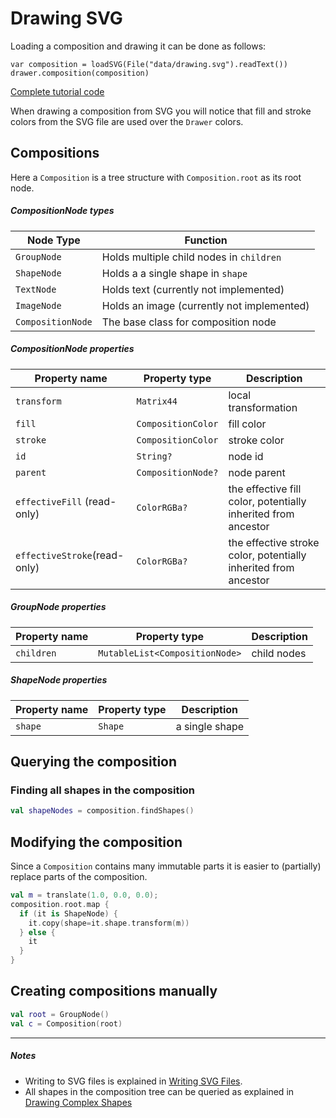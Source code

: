 
# Drawing SVG
Loading a composition and drawing it can be done as follows:
```
var composition = loadSVG(File("data/drawing.svg").readText())
drawer.composition(composition)
```
[Complete tutorial code](https://github.com/openrndr/openrndr-tutorials/tree/master/svg-001)


When drawing a composition from SVG you will notice that fill and stroke colors from the SVG file are used over the `Drawer` colors.

## Compositions

Here a `Composition` is a tree structure with `Composition.root` as its root node.

##### CompositionNode types

Node Type         | Function
------------------|-----------------------------------------
`GroupNode`       | Holds multiple child nodes in `children`
`ShapeNode`       | Holds a a single shape in `shape`
`TextNode`        | Holds text (currently not implemented)
`ImageNode`       | Holds an image (currently not implemented)
`CompositionNode` | The base class for composition node

##### CompositionNode properties

Property name                | Property type      | Description
-----------------------------|--------------------|------------
`transform`                  | `Matrix44`         | local transformation
`fill`                       | `CompositionColor` | fill color
`stroke`                     | `CompositionColor` | stroke color
`id`                         | `String?`          | node id
`parent`                     | `CompositionNode?` | node parent
`effectiveFill` (read-only)  | `ColorRGBa?`       | the effective fill color, potentially inherited from ancestor
`effectiveStroke`(read-only) | `ColorRGBa?`       | the effective stroke color, potentially inherited from ancestor

##### GroupNode properties

Property name   | Property type                   | Description
----------------|---------------------------------|---------------
`children`      | `MutableList<CompositionNode>`  | child nodes

##### ShapeNode properties

Property name   | Property type  | Description
----------------|----------------|---------------
`shape`         | `Shape`        | a single shape

## Querying the composition

### Finding all shapes in the composition

```kotlin
val shapeNodes = composition.findShapes()
```

## Modifying the composition

Since a `Composition` contains many immutable parts it is easier to (partially) replace parts of the composition.

```kotlin
val m = translate(1.0, 0.0, 0.0);
composition.root.map {
  if (it is ShapeNode) {
    it.copy(shape=it.shape.transform(m))
  } else {
    it
  }
}
```

## Creating compositions manually

```kotlin
val root = GroupNode()
val c = Composition(root)
```

-------------------------
##### Notes
 * Writing to SVG files is explained in [Writing SVG Files](Topic_WritingSVGFiles).
 * All shapes in the composition tree can be queried as explained in [Drawing Complex Shapes](Tutorial_DrawingComplexShapes)

